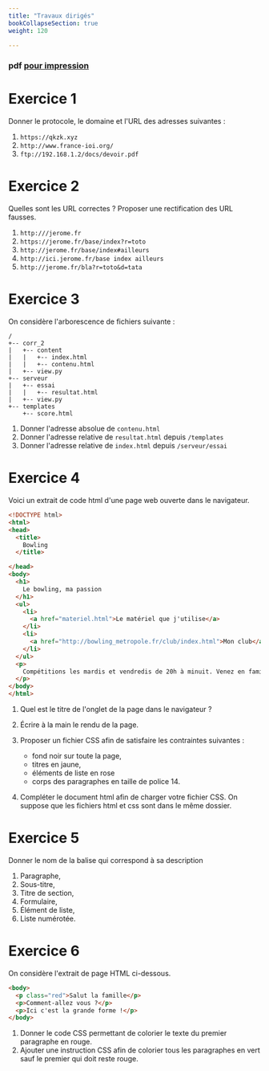```yaml
---
title: "Travaux dirigés"
bookCollapseSection: true
weight: 120

---
```


### pdf [pour impression](./TD_IHM.pdf)

# Exercice 1

Donner le protocole, le domaine et l'URL des adresses suivantes :

1. `https://qkzk.xyz`
2. `http://www.france-ioi.org/`
3. `ftp://192.168.1.2/docs/devoir.pdf`

# Exercice 2

Quelles sont les URL correctes ? Proposer une rectification des URL fausses.

1. `http:///jerome.fr`
2. `https://jerome.fr/base/index?r=toto`
3. `http://jerome.fr/base/index#ailleurs`
4. `http://ici.jerome.fr/base index ailleurs`
5. `http://jerome.fr/bla?r=toto&d=tata`

# Exercice 3

On considère l'arborescence de fichiers suivante :

```
/
+-- corr_2
|   +-- content
|   |   +-- index.html
|   |   +-- contenu.html
|   +-- view.py
+-- serveur
|   +-- essai
|   |   +-- resultat.html
|   +-- view.py
+-- templates
    +-- score.html

```


1. Donner l'adresse absolue de `contenu.html`
2. Donner l'adresse relative de `resultat.html` depuis `/templates`
3. Donner l'adresse relative de `index.html` depuis `/serveur/essai`

# Exercice 4

Voici un extrait de code html d'une page web ouverte dans le navigateur.

```html
<!DOCTYPE html>
<html>
<head>
  <title>
    Bowling 
  </title>

</head>
<body>
  <h1>
    Le bowling, ma passion
  </h1>
  <ul>
    <li>
      <a href="materiel.html">Le matériel que j'utilise</a>
    </li>
    <li>
      <a href="http://bowling_metropole.fr/club/index.html">Mon club</a>
    </li>
  </ul>
  <p>
    Compétitions les mardis et vendredis de 20h à minuit. Venez en famille.
  </p>
</body>
</html>
```

1. Quel est le titre de l'onglet de la page dans le navigateur ?
2. Écrire à la main le rendu de la page.
3. Proposer un fichier CSS afin de satisfaire les contraintes suivantes :

    * fond noir sur toute la page,
    * titres en jaune,
    * éléments de liste en rose
    * corps des paragraphes en taille de police 14.
4. Compléter le document html afin de charger votre fichier CSS. On suppose
  que les fichiers html et css sont dans le même dossier.



# Exercice 5

Donner le nom de la balise qui correspond à sa description

1. Paragraphe,
2. Sous-titre,
3. Titre de section,
4. Formulaire,
5. Élément de liste,
6. Liste numérotée.

# Exercice 6

On considère l'extrait de page HTML ci-dessous.

```html
<body>
  <p class="red">Salut la famille</p>
  <p>Comment-allez vous ?</p>
  <p>Ici c'est la grande forme !</p>
</body>
```


1. Donner le code CSS permettant de colorier le texte du premier paragraphe en rouge.
2. Ajouter une instruction CSS afin de colorier tous les paragraphes en vert sauf le
  premier qui doit reste rouge.

